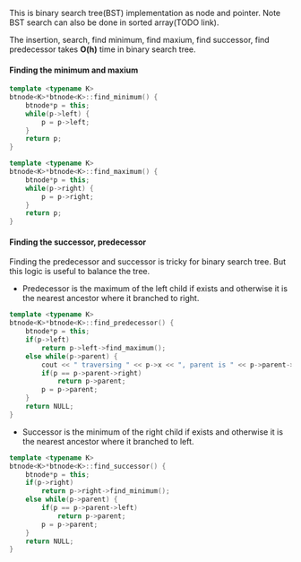 
This is binary search tree(BST) implementation as node and pointer. Note BST search can also be done in sorted array(TODO link).

The insertion, search, find minimum, find maxium, find successor, find predecessor takes **O(h)** time in binary search tree. 

#### Finding the minimum and maxium

```C++
template <typename K>
btnode<K>*btnode<K>::find_minimum() {
	btnode*p = this;
	while(p->left) {
		p = p->left;
	}
	return p;
}

template <typename K>
btnode<K>*btnode<K>::find_maximum() {
	btnode*p = this;
	while(p->right) {
		p = p->right;
	}
	return p;
}
```

#### Finding the successor, predecessor

Finding the predecessor and successor is tricky for binary search tree. But this logic is useful to balance the tree.

- Predecessor is the maximum of the left child if exists and otherwise it is the nearest ancestor where it branched to right.
```C++
template <typename K>
btnode<K>*btnode<K>::find_predecessor() {
	btnode*p = this;
	if(p->left)
		return p->left->find_maximum();
	else while(p->parent) {
		cout << " traversing " << p->x << ", parent is " << p->parent->x << endl;
		if(p == p->parent->right)
			return p->parent;
		p = p->parent;
	}
	return NULL;
}
```
- Successor is the minimum of the right child if exists and otherwise it is the nearest ancestor where it branched to left.
```C++
template <typename K>
btnode<K>*btnode<K>::find_successor() {
	btnode*p = this;
	if(p->right)
		return p->right->find_minimum();
	else while(p->parent) {
		if(p == p->parent->left)
			return p->parent;
		p = p->parent;
	}
	return NULL;
}
```

